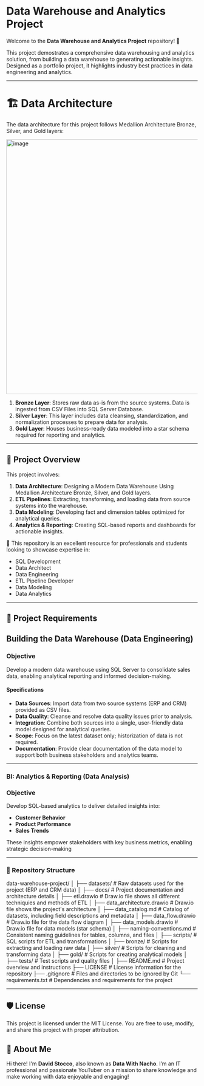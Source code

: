 # Data Warehouse and Analytics Project 

Welcome to the **Data Warehouse and Analytics Project** repository! 🚀

This project demostrates a comprehensive data warehousing and analytics solution, from building a data warehouse to generating actionable insights.
Designed as a portfolio project, it highlights industry best practices in data engineering and analytics. 


---

# 🏗️ Data Architecture
The data architecture for this project follows Medallion Architecture Bronze, Silver, and Gold layers:

<img width="1317" height="671" alt="image" src="https://github.com/user-attachments/assets/8639872a-d7e7-4f95-877b-1c183422a718" />

1. **Bronze Layer**: Stores raw data as-is from the source systems. Data is ingested from CSV Files into SQL Server Database.
2. **Silver Layer**: This layer includes data cleansing, standardization, and normalization processes to prepare data for analysis.
3. **Gold Layer**: Houses business-ready data modeled into a star schema required for reporting and analytics.

---

## 📖 Project Overview
This project involves:

1. **Data Architecture**: Designing a Modern Data Warehouse Using Medallion Architecture Bronze, Silver, and Gold layers.
2. **ETL Pipelines**: Extracting, transforming, and loading data from source systems into the warehouse.
3. **Data Modeling**: Developing fact and dimension tables optimized for analytical queries.
4. **Analytics & Reporting**: Creating SQL-based reports and dashboards for actionable insights.
   
🎯 This repository is an excellent resource for professionals and students looking to showcase expertise in:

- SQL Development
- Data Architect
- Data Engineering
- ETL Pipeline Developer
- Data Modeling
- Data Analytics

---

## 🚀 Project Requirements
## Building the Data Warehouse (Data Engineering)

### Objective
Develop a modern data warehouse using SQL Server to consolidate sales data, enabling analytical reporting and informed decision-making.

#### Specifications
- **Data Sources**: Import data from two source systems (ERP and CRM) provided as CSV files.
- **Data Quality**: Cleanse and resolve data quality issues prior to analysis.
- **Integration**: Combine both sources into a single, user-friendly data model designed for analytical queries.
- **Scope**: Focus on the latest dataset only; historization of data is not required.
- **Documentation**: Provide clear documentation of the data model to support both business stakeholders and analytics teams.

---

### BI: Analytics & Reporting (Data Analysis)

### Objective
Develop SQL-based analytics to deliver detailed insights into:
- **Customer Behavior**
- **Product Performance**
- **Sales Trends**
  
These insights empower stakeholders with key business metrics, enabling strategic decision-making

---

### 📂 Repository Structure

data-warehouse-project/
│
├── datasets/                           # Raw datasets used for the project (ERP and CRM data)
│
├── docs/                               # Project documentation and architecture details
│   ├── etl.drawio                      # Draw.io file shows all different techniquies and methods of ETL
│   ├── data_architecture.drawio        # Draw.io file shows the project's architecture
│   ├── data_catalog.md                 # Catalog of datasets, including field descriptions and metadata
│   ├── data_flow.drawio                # Draw.io file for the data flow diagram
│   ├── data_models.drawio              # Draw.io file for data models (star schema)
│   ├── naming-conventions.md           # Consistent naming guidelines for tables, columns, and files
│
├── scripts/                            # SQL scripts for ETL and transformations
│   ├── bronze/                         # Scripts for extracting and loading raw data
│   ├── silver/                         # Scripts for cleaning and transforming data
│   ├── gold/                           # Scripts for creating analytical models
│
├── tests/                              # Test scripts and quality files
│
├── README.md                           # Project overview and instructions
├── LICENSE                             # License information for the repository
├── .gitignore                          # Files and directories to be ignored by Git
└── requirements.txt                    # Dependencies and requirements for the project


---

## 🛡️ License
This project is licensed under the MIT License. You are free to use, modify, and share this project with proper attribution.

## 🌟 About Me
Hi there! I'm **David Stocco**, also known as **Data With Nacho**. I’m an IT professional and passionate YouTuber on a mission to share knowledge and make working with data enjoyable and engaging!

